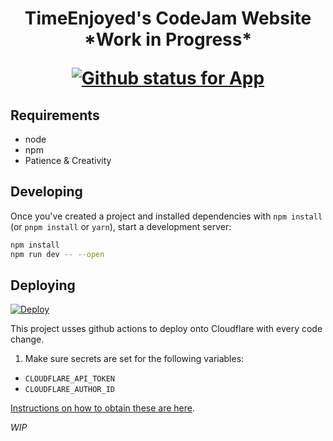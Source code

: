 <div align="center">
  <h1>
    <p>TimeEnjoyed's CodeJam Website *Work in Progress*</p>
    <!-- make sure to update the links -->
    <a href="https://github.com/shivan-s/Codejam-Site/actions/workflows/deploy.yml">
       <img src="https://github.com/shivan-s/Codejam-Site/actions/workflows/deploy.yml/badge.svg" alt="Github status for App" />
    </a>
  </h1>

</div>

## Requirements

- node
- npm
- Patience & Creativity

## Developing

Once you've created a project and installed dependencies with `npm install` (or `pnpm install` or `yarn`), start a development server:

```bash
npm install
npm run dev -- --open
```

## Deploying

[![Deploy](https://github.com/shivan-s/Codejam-Site/actions/workflows/main.yml/badge.svg)](https://github.com/shivan-s/Codejam-Site/actions/workflows/main.yml)

This project usses github actions to deploy onto Cloudflare with every code change.

1. Make sure secrets are set for the following variables:

- `CLOUDFLARE_API_TOKEN`
- `CLOUDFLARE_AUTHOR_ID`

[Instructions on how to obtain these are here](https://github.com/cloudflare/pages-action).

_WIP_

